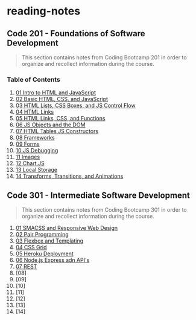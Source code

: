 # reading-notes

## Code 201 - Foundations of Software Development

> This section contains notes from Coding Bootcamp 201 in order to organize and recollect information during the course.


### Table of Contents
1. [01 Intro to HTML and JavaScript](201/class-01.md)
2. [02 Basic HTML, CSS, and JavaScript](201/class-02.md)
3. [03 HTML Lists, CSS Boxes, and JS Control Flow](201/class-03.md)
4. [04 HTML Links](201/class-04.md)
5. [05 HTML Links, CSS, and Functions](201/class-05.md)
6. [06 JS Objects and the DOM](201/class-06.md)
7. [07 HTML Tables JS Constructors](201/class-07.md)
8. [08 Frameworks](201/class-08.md)
9. [09 Forms](201/class-09.md)
10. [10 JS Debugging](201/class-10.md)
11. [11 Images](201/class-11.md)
12. [12 Chart.JS](201/class-12.md)
13. [13 Local Storage](201/class-13.md)
14. [14 Transforms, Transitions, and Animations](201/class-14.md)

## Code 301 - Intermediate Software Development


> This section contains notes from Coding Bootcamp 301 in order to organize and recollect information during the course.


1. [01 SMACSS and Responsive Web Design](301/class-01.md)
2. [02 Pair Programming](301/class-02.md)
3. [03 Flexbox and Templating](301/class-03.md)
4. [04 CSS Grid](301/class-04.md)
5. [05 Heroku Deployment](301/class-05.md)
6. [06 Node.js Express adn API's](301/class-06.md)
7. [07 REST](301/class-07.md)
8. [08]
9. [09]
10. [10]
11. [11]
12. [12]
13. [13]
14. [14]
